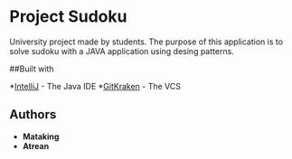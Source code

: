 # Project Sudoku

University project made by students. 
The purpose of this application is to solve sudoku with a JAVA application using desing patterns.

##Built with

*[IntelliJ](https://www.jetbrains.com/idea/?fromMenu) - The Java IDE 
*[GitKraken](https://www.gitkraken.com/) - The VCS

## Authors

* **Mataking**
* **Atrean**